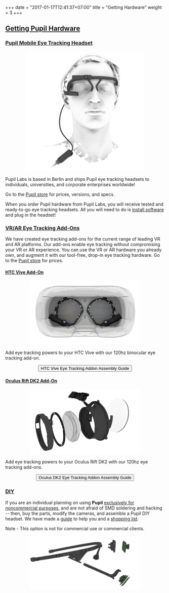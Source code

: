 +++
date = "2017-01-17T12:41:37+07:00"
title = "Getting Hardware"
weight = 3
+++

<div class="content-container">
  <div class="header-link">
    <a href="#getting-hardware">
      <h2 id="getting-hardware">Getting Pupil Hardware</h2>
    </a>
  </div>
</div>

<div class="content-container">
  <div class="header-link">
    <a href="#pupil-headset">
      <h3 id="pupil-headset">Pupil Mobile Eye Tracking Headset</h3>
    </a>
  </div>
</div>
<div class="header-border-bottom"></div>

<p align="center">
	<img class="padTop--2 padBottom--2" style="max-width: 75%;" src="images/headset/pupil_w120_e120.jpg" /> 
</p>

Pupil Labs is based in Berlin and ships Pupil eye tracking headsets to individuals, universities, and corporate enterprises worldwide! 

Go to the [Pupil store][website] for prices, versions, and specs. 

When you order Pupil hardware from Pupil Labs, you will receive tested and ready-to-go eye tracking headsets. All you will need to do is [install software](https://github.com/pupil-labs/pupil/releases/latest) and plug in the headset!

<div class="content-container">
  <div class="header-link">
    <a href="#vr-ar-addon">
      <h3 id="vr-ar-addon">VR/AR Eye Tracking Add-Ons</h3>
    </a>
  </div>
</div>
<div class="header-border-bottom"></div>

We have created eye tracking add-ons for the current range of leading VR and AR platforms. Our add-ons enable eye tracking without compromising your VR or AR experience. You can use the VR or AR hardware you already own, and augment it with our tool-free, drop-in eye tracking hardware. Go to the [Pupil store][web_vr-ar] for prices.

<div class="content-container">
  <div class="header-link">
    <a href="#htc-vive-addon">
      <h4 id="htc-vive-addon">HTC Vive Add-On</h4>
    </a>
  </div>
</div>

<p align="center">
	<img class="padTop--2 padBottom--2" style="max-width: 70%;" src="images/vr-ar/htcviveb.png" />
</p>

Add eye tracking powers to your HTC Vive with our 120hz binocular eye tracking add-on.

<div class="content-container">
	<div align="center" class="padBottom--1 padTop--1">
		<a href="#assembly-vive-addon">
			<button class="ui-button">HTC Vive Eye Tracking Addon Assembly Guide</button>
		</a>
	</div>
</div>

<div class="content-container">
  <div class="header-link">
    <a href="#oculus-dk2-addon">
      <h4 id="oculus-dk2-addon">Oculus Rift DK2 Add-On</h4>
    </a>
  </div>
</div>

<p align="center">
	<img class="padTop--2 padBottom--2" style="max-width: 70%;" src="images/vr-ar/oculusdk2m.png" />
</p>

Add eye tracking powers to your Oculus Rift DK2 with our 120hz eye tracking add-ons.

<div class="content-container">
	<div align="center" class="padBottom--1 padTop--1">
		<a href="#assembly-dk2-addon">
			<button class="ui-button">Oculus DK2 Eye Tracking Addon Assembly Guide</button>
		</a>
	</div>
</div>

<div class="content-container">
  <div class="header-link">
    <a href="#diy">
      <h3 id="diy">DIY </h3>
    </a>
  </div>
</div>
<div class="header-border-bottom"></div>

If you are an individual planning on using **Pupil** [exclusively for noncommercial purposes](#license), and are not afraid of SMD soldering and hacking -- then, buy the parts, modify the cameras, and assemble a Pupil DIY headset. We have made a [guide](#diy-kit-guide) to help you and a [shopping list](https://docs.google.com/spreadsheet/pub?key=0Al-zbr5hUFxPdEdJY1Z0dGRXU18yU0JxTVQ3THBOZFE&single=true&gid=0&output=html). 

<aside class="notice">Note - This option is not for commercial use or commercial clients.</aside>
  
<p align="center">
	<img class="padTop--2 padBottom--2" style="max-width: 70%" src="images/headset/diy_explosion.png" />
</p>

[website]: http://pupil-labs.com/store
[web_vr-ar]: http://pupil-labs.com/store/#vr-ar